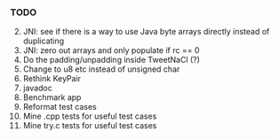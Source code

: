 ### TODO

2.  JNI: see if there is a way to use Java byte arrays directly instead of duplicating
3.  JNI: zero out arrays and only populate if rc == 0
4.  Do the padding/unpadding inside TweetNaCl (?)
5.  Change to u8 etc instead of unsigned char
6.  Rethink KeyPair
8.  javadoc
9.  Benchmark app
10. Reformat test cases
11. Mine .cpp tests for useful test cases
12. Mine try.c tests for useful test cases
